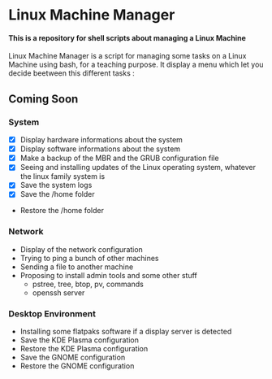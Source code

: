 # Linux Machine Manager

#### This is a repository for shell scripts about managing a Linux Machine ####

Linux Machine Manager is a script for managing some tasks on a Linux Machine using bash, for a teaching purpose.
It display a menu which let you decide beetween this different tasks :

## Coming Soon 

### System

- [x] Display hardware informations about the system
- [x] Display software informations about the system
- [x] Make a backup of the MBR and the GRUB configuration file
- [x] Seeing and installing updates of the Linux operating system, whatever the linux family system is
- [x] Save the system logs
- [x] Save the /home folder
- Restore the /home folder

### Network

- Display of the network configuration
- Trying to ping a bunch of other machines
- Sending a file to another machine
- Proposing to install admin tools and some other stuff
  - pstree, tree, btop, pv,   commands
  - openssh server

### Desktop Environment

- Installing some flatpaks software if a display server is detected
- Save the KDE Plasma configuration
- Restore the KDE Plasma configuration
- Save the GNOME configuration
- Restore the GNOME configuration


